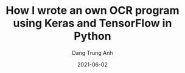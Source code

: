 ---
title: How I wrote an own OCR program using Keras and TensorFlow in Python
date: '2021-06-02'
author: 'Dang Trung Anh'
tags: ['CNN', 'Towards Data Science', 'Deep Learning', 'Data Science']
draft: false
summary: Optical Character Recognition (or optical character reader, aka OCR) is a technology that used for the last two decades to identify and digitize alphabetical and numerical characters presented in images. In the industry, this technology can help us to avoid entering data manually by a human.
link: https://towardsdatascience.com/how-did-i-train-an-ocr-model-using-keras-and-tensorflow-7e10b241c22b
---